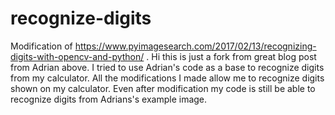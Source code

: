 # recognize-digits
Modification of https://www.pyimagesearch.com/2017/02/13/recognizing-digits-with-opencv-and-python/
. Hi this is just a fork from great blog post from Adrian above.
I tried to use Adrian's code as a base to recognize digits from my calculator. 
All the modifications I made allow me to recognize digits shown on my calculator. 
Even after modification my code is still be able to recognize digits from Adrians's example image.
